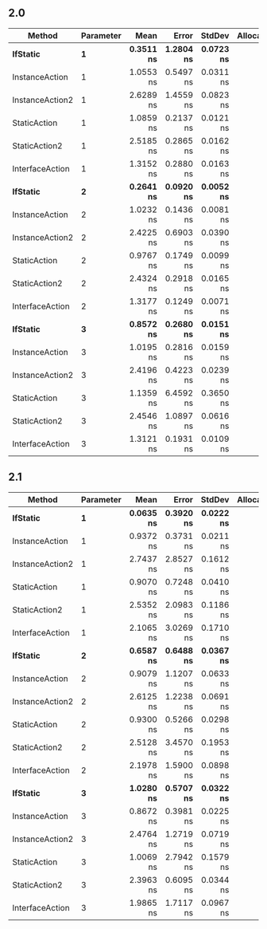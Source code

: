 ## 2.0

|          Method | Parameter |      Mean |     Error |    StdDev | Allocated |
|---------------- |---------- |----------:|----------:|----------:|----------:|
|        **IfStatic** |         **1** | **0.3511 ns** | **1.2804 ns** | **0.0723 ns** |       **0 B** |
|  InstanceAction |         1 | 1.0553 ns | 0.5497 ns | 0.0311 ns |       0 B |
| InstanceAction2 |         1 | 2.6289 ns | 1.4559 ns | 0.0823 ns |       0 B |
|    StaticAction |         1 | 1.0859 ns | 0.2137 ns | 0.0121 ns |       0 B |
|   StaticAction2 |         1 | 2.5185 ns | 0.2865 ns | 0.0162 ns |       0 B |
| InterfaceAction |         1 | 1.3152 ns | 0.2880 ns | 0.0163 ns |       0 B |
|        **IfStatic** |         **2** | **0.2641 ns** | **0.0920 ns** | **0.0052 ns** |       **0 B** |
|  InstanceAction |         2 | 1.0232 ns | 0.1436 ns | 0.0081 ns |       0 B |
| InstanceAction2 |         2 | 2.4225 ns | 0.6903 ns | 0.0390 ns |       0 B |
|    StaticAction |         2 | 0.9767 ns | 0.1749 ns | 0.0099 ns |       0 B |
|   StaticAction2 |         2 | 2.4324 ns | 0.2918 ns | 0.0165 ns |       0 B |
| InterfaceAction |         2 | 1.3177 ns | 0.1249 ns | 0.0071 ns |       0 B |
|        **IfStatic** |         **3** | **0.8572 ns** | **0.2680 ns** | **0.0151 ns** |       **0 B** |
|  InstanceAction |         3 | 1.0195 ns | 0.2816 ns | 0.0159 ns |       0 B |
| InstanceAction2 |         3 | 2.4196 ns | 0.4223 ns | 0.0239 ns |       0 B |
|    StaticAction |         3 | 1.1359 ns | 6.4592 ns | 0.3650 ns |       0 B |
|   StaticAction2 |         3 | 2.4546 ns | 1.0897 ns | 0.0616 ns |       0 B |
| InterfaceAction |         3 | 1.3121 ns | 0.1931 ns | 0.0109 ns |       0 B |

## 2.1

|          Method | Parameter |      Mean |     Error |    StdDev | Allocated |
|---------------- |---------- |----------:|----------:|----------:|----------:|
|        **IfStatic** |         **1** | **0.0635 ns** | **0.3920 ns** | **0.0222 ns** |       **0 B** |
|  InstanceAction |         1 | 0.9372 ns | 0.3731 ns | 0.0211 ns |       0 B |
| InstanceAction2 |         1 | 2.7437 ns | 2.8527 ns | 0.1612 ns |       0 B |
|    StaticAction |         1 | 0.9070 ns | 0.7248 ns | 0.0410 ns |       0 B |
|   StaticAction2 |         1 | 2.5352 ns | 2.0983 ns | 0.1186 ns |       0 B |
| InterfaceAction |         1 | 2.1065 ns | 3.0269 ns | 0.1710 ns |       0 B |
|        **IfStatic** |         **2** | **0.6587 ns** | **0.6488 ns** | **0.0367 ns** |       **0 B** |
|  InstanceAction |         2 | 0.9079 ns | 1.1207 ns | 0.0633 ns |       0 B |
| InstanceAction2 |         2 | 2.6125 ns | 1.2238 ns | 0.0691 ns |       0 B |
|    StaticAction |         2 | 0.9300 ns | 0.5266 ns | 0.0298 ns |       0 B |
|   StaticAction2 |         2 | 2.5128 ns | 3.4570 ns | 0.1953 ns |       0 B |
| InterfaceAction |         2 | 2.1978 ns | 1.5900 ns | 0.0898 ns |       0 B |
|        **IfStatic** |         **3** | **1.0280 ns** | **0.5707 ns** | **0.0322 ns** |       **0 B** |
|  InstanceAction |         3 | 0.8672 ns | 0.3981 ns | 0.0225 ns |       0 B |
| InstanceAction2 |         3 | 2.4764 ns | 1.2719 ns | 0.0719 ns |       0 B |
|    StaticAction |         3 | 1.0069 ns | 2.7942 ns | 0.1579 ns |       0 B |
|   StaticAction2 |         3 | 2.3963 ns | 0.6095 ns | 0.0344 ns |       0 B |
| InterfaceAction |         3 | 1.9865 ns | 1.7117 ns | 0.0967 ns |       0 B |
